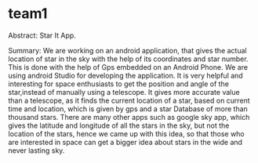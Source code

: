 # team1
Abstract: Star It App.

Summary: We are working on an android application, that gives the actual location of  star in the sky with the help of its coordinates and star number. This is done with the help of Gps embedded on an Android Phone. We are using android Studio for developing the application. It is very helpful and interesting for space enthusiasts to get the position and angle of the star,instead of manually using a telescope. It gives more accurate value than a telescope, as it finds the current location of a star, based on current time and location, which is given by gps and a star Database of more than thousand stars.
There are many other apps such as google sky app, which gives the latitude and longitude of all the stars in the sky, but not the location of the stars, hence we came up with this idea, so that those who are interested in space can get a bigger idea about stars in the wide and never lasting sky.
